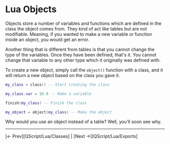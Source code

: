 # Lua Objects

Objects store a number of variables and functions which are defined in the class the object comes from. They kind of act like tables but are not modifiable. Meaning, if you wanted to make a new variable or function inside an object, you would get an error.

Another thing that is different from tables is that you cannot change the type of the variables. Once they have been defined, that's it. You cannot change that variable to any other type which it originally was defined with.

To create a new object, simply call the `object()` function with a class, and it will return a new object based on the class you gave it.

```lua
my_class = class() -- Start creating the class

my_class.var = 10.0 -- Make a variable

finish(my_class) -- Finish the class

my_object = object(my_class) -- Make the object
```

Why would you use an object instead of a table? Well, you'll soon see why.

---

[<- Prev][QScript/Lua/Classes] |
[Next ->][QScript/Lua/Exports]